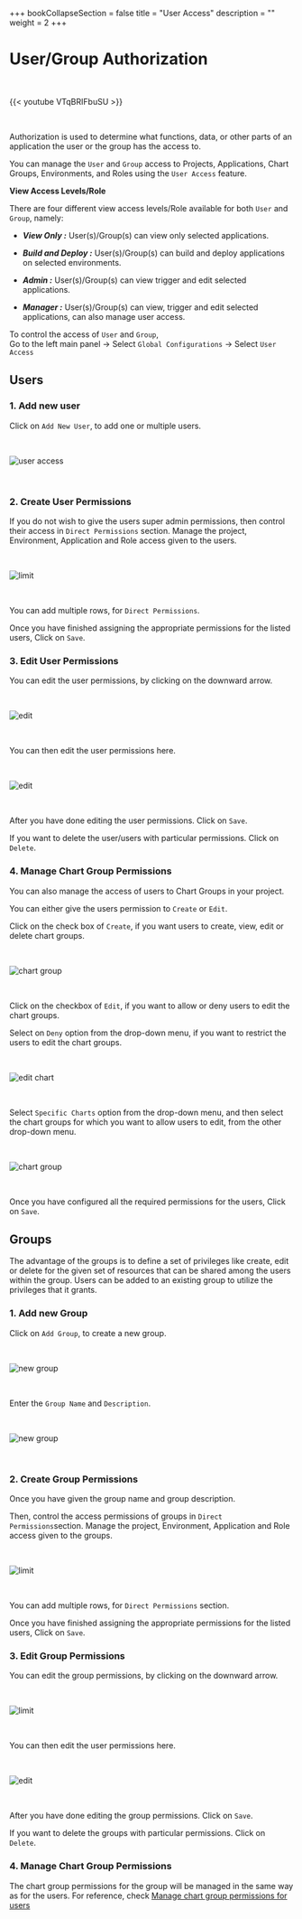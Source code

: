 +++
bookCollapseSection = false
title = "User Access"
description = ""
weight = 2
+++


# User/Group Authorization

&nbsp;&nbsp;

{{< youtube VTqBRIFbuSU >}}

&nbsp;&nbsp;

Authorization is used to determine what functions, data, or other parts of an application the user or the group has the access to.

You can manage the `User` and `Group` access to Projects, Applications, Chart Groups, Environments, and Roles using the `User Access` feature.


**View Access Levels/Role**

There are four different view access levels/Role available for both `User` and `Group`, namely:

* ***View Only :*** User(s)/Group(s) can view only selected applications.

* ***Build and Deploy :*** User(s)/Group(s) can build and deploy applications on selected environments.

* ***Admin :*** User(s)/Group(s) can view trigger and edit selected applications.

* ***Manager :*** User(s)/Group(s) can view, trigger and edit selected applications, can also manage user access.

To control the access of `User` and `Group`,  
Go to the left main panel -> Select `Global Configurations` -> Select `User Access` 

## **Users**

### **1. Add new user**

Click on `Add New User`, to add one or multiple users.

&nbsp;&nbsp;

![user access](../../user1.jpg "user access")

&nbsp;&nbsp;


### **2. Create User Permissions**

If you do not wish to give the users super admin permissions, then control their access in `Direct Permissions` section. Manage the project, Environment, Application and Role access given to the users.

&nbsp;&nbsp;

![limit](../../user3.jpg "limit")

&nbsp;&nbsp;

You can add multiple rows, for `Direct Permissions`.

Once you have finished assigning the appropriate permissions for the listed users, Click on `Save`.


### **3. Edit User Permissions**

You can edit the user permissions, by clicking on the downward arrow.

&nbsp;&nbsp;

![edit](../../edit1.jpg "users")

&nbsp;


You can then edit the user permissions here.

&nbsp;&nbsp;

![edit](../../edit2.jpg)

&nbsp;&nbsp;

After you have done editing the user permissions. Click on `Save`. 

If you want to delete the user/users with particular permissions. Click on `Delete`.

### **4. Manage Chart Group Permissions**

You can also manage the access of users to Chart Groups in your project.

You can either give the users permission to `Create` or `Edit`.

Click on the check box of `Create`, if you want users to create, view, edit or delete chart groups.

&nbsp;&nbsp;

![chart group](../../user4.jpg "chart groups")

&nbsp;&nbsp;

Click on the checkbox of `Edit`, if you want to allow or deny users to edit the chart groups. 

Select on `Deny` option from the drop-down menu, if you want to restrict the users to edit the chart groups.

&nbsp;&nbsp;

![edit chart](../../user5.jpg "checkboxes")

&nbsp;&nbsp;

Select `Specific Charts` option from the drop-down menu, and then select the chart groups for which you want to allow users to edit, from the other drop-down menu. 

&nbsp;&nbsp;

![chart group](../../user6.jpg "chart groups")

&nbsp;&nbsp;

Once you have configured all the required permissions for the users, Click on `Save`.



## **Groups**

The advantage of the groups is to define a set of privileges like create, edit or delete for the given set of resources that can be shared among the users within the group.
Users can be added to an existing group to utilize the privileges that it grants.


### **1. Add new Group**

Click on `Add Group`, to create a new group. 

&nbsp;&nbsp;

![new group](../../user7.jpg "new groups")

&nbsp;&nbsp;

Enter the `Group Name` and `Description`.

&nbsp;&nbsp;

![new group](../../user8.jpg "new groups")

&nbsp;&nbsp;

### **2. Create Group Permissions**

Once you have given the group name and group description.

Then, control the access permissions of groups in `Direct Permissions`section. Manage the project, Environment, Application and Role access given to the groups.

&nbsp;&nbsp;

![limit](../../user9.jpg "limit")

&nbsp;&nbsp;

You can add multiple rows, for `Direct Permissions` section.

Once you have finished assigning the appropriate permissions for the listed users, Click on `Save`. 


### **3. Edit Group Permissions**

You can edit the group permissions, by clicking on the downward arrow.

&nbsp;&nbsp;

![limit](../../edit4.jpg "limit")

&nbsp;&nbsp;

You can then edit the user permissions here.

&nbsp;&nbsp;

![edit](../../edit7.jpg)

&nbsp;&nbsp;

After you have done editing the group permissions. Click on `Save`. 

If you want to delete the groups with particular permissions. Click on `Delete`.


### **4. Manage Chart Group Permissions**

The chart group permissions for the group will be managed in the same way as for the users. For reference, check [Manage chart group permissions for users](https://docs.devtron.ai/docs/reference/global-configurations/user-access/#5-manage-chart-group-permissions)























